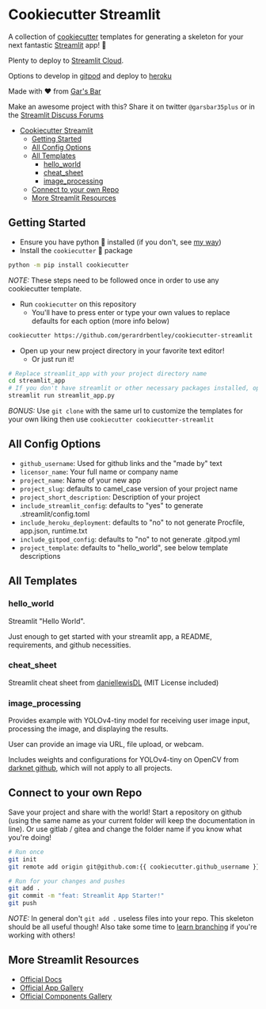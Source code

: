 # Cookiecutter Streamlit

A collection of [cookiecutter](https://cookiecutter.readthedocs.io/en/2.0.2/README.html) templates for generating a skeleton for your next fantastic [Streamlit](https://streamlit.io/) app! 🎈

Plenty to deploy to [Streamlit Cloud](https://streamlit.io/cloud).

Options to develop in [gitpod](https://www.gitpod.io/) and deploy to [heroku](https://www.heroku.com/)

Made with ❤️ from [Gar's Bar](https://tech.gerardbentley.com/)

Make an awesome project with this?
Share it on twitter `@garsbar35plus` or in the [Streamlit Discuss Forums](https://discuss.streamlit.io/)

- [Cookiecutter Streamlit](#cookiecutter-streamlit)
  - [Getting Started](#getting-started)
  - [All Config Options](#all-config-options)
  - [All Templates](#all-templates)
    - [hello_world](#hello_world)
    - [cheat_sheet](#cheat_sheet)
    - [image_processing](#image_processing)
  - [Connect to your own Repo](#connect-to-your-own-repo)
  - [More Streamlit Resources](#more-streamlit-resources)

## Getting Started

- Ensure you have python 🐍 installed (if you don't, see [my way](https://tech.gerardbentley.com/python/beginner/2022/01/29/install-python.html))
- Install the `cookiecutter` 🍪 package

```sh
python -m pip install cookiecutter
```

*NOTE:* These steps need to be followed once in order to use any cookiecutter template.

- Run `cookiecutter` on this repository
  - You'll have to press enter or type your own values to replace defaults for each option (more info below)

```sh
cookiecutter https://github.com/gerardrbentley/cookiecutter-streamlit
```

- Open up your new project directory in your favorite text editor!
  - Or just run it!

```sh
# Replace streamlit_app with your project directory name
cd streamlit_app
# If you don't have streamlit or other necessary packages installed, open your new README.md and get it installed!
streamlit run streamlit_app.py
```

*BONUS:* Use `git clone` with the same url to customize the templates for your own liking then use `cookiecutter cookiecutter-streamlit`

## All Config Options

- `github_username`: Used for github links and the "made by" text
- `licensor_name`: Your full name or company name
- `project_name`: Name of your new app
- `project_slug`: defaults to camel_case version of your project name
- `project_short_description`: Description of your project
- `include_streamlit_config`: defaults to "yes" to generate .streamlit/config.toml
- `include_heroku_deployment`: defaults to "no" to not generate Procfile, app.json, runtime.txt
- `include_gitpod_config`: defaults to "no" to not generate .gitpod.yml
- `project_template`: defaults to "hello_world", see below template descriptions

## All Templates

### hello_world

Streamlit "Hello World".

Just enough to get started with your streamlit app, a README, requirements, and github necessities.

### cheat_sheet

Streamlit cheat sheet from [daniellewisDL](https://github.com/daniellewisDL/streamlit-cheat-sheet) (MIT License included)

### image_processing

Provides example with YOLOv4-tiny model for receiving user image input, processing the image, and displaying the results.

User can provide an image via URL, file upload, or webcam.

Includes weights and configurations for YOLOv4-tiny on OpenCV from [darknet github](https://github.com/AlexeyAB/darknet), which will not apply to all projects.

## Connect to your own Repo

Save your project and share with the world!
Start a repository on github (using the same name as your current folder will keep the documentation in line).
Or use gitlab / gitea and change the folder name if you know what you're doing!

```sh
# Run once
git init
git remote add origin git@github.com:{{ cookiecutter.github_username }}/{{ cookiecutter.project_slug }}.git

# Run for your changes and pushes
git add .
git commit -m "feat: Streamlit App Starter!"
git push
```

*NOTE:* In general don't `git add .` useless files into your repo. This skeleton should be all useful though! Also take some time to [learn branching](https://docs.gitlab.com/ee/topics/gitlab_flow.html) if you're working with others!

## More Streamlit Resources

- [Official Docs](https://docs.streamlit.io/)
- [Official App Gallery](https://streamlit.io/gallery)
- [Official Components Gallery](https://streamlit.io/components)
